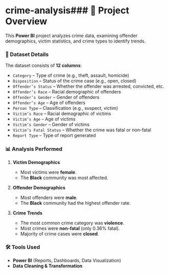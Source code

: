 # crime-analysis### **📌 Project Overview** 
This **Power BI** project analyzes crime data, examining offender demographics, victim statistics, and crime types to identify trends. 

### **📂 Dataset Details** 
The dataset consists of **12 columns**: 
- `Category` – Type of crime (e.g., theft, assault, homicide) 
- `Disposition` – Status of the crime case (e.g., open, closed) 
- `Offender’s Status` – Whether the offender was arrested, convicted, etc. 
- `Offender’s Race` – Racial demographic of offenders 
- `Offender’s Gender` – Gender of offenders 
- `Offender’s Age` – Age of offenders 
- `Person Type` – Classification (e.g., suspect, victim) 
- `Victim’s Race` – Racial demographic of victims 
- `Victim’s Age` – Age of victims 
- `Victim’s Gender` – Gender of victims 
- `Victim’s Fatal Status` – Whether the crime was fatal or non-fatal 
- `Report Type` – Type of report generated 

### **📊 Analysis Performed** 
1. **Victim Demographics** 
   - Most victims were **female**. 
   - The **Black** community was most affected. 

2. **Offender Demographics** 
   - Most offenders were **male**. 
   - The **Black** community had the highest offender rate. 

3. **Crime Trends** 
   - The most common crime category was **violence**. 
   - Most crimes were **non-fatal** (only 0.36% fatal). 
   - Majority of crime cases were **closed**. 

### **🛠️ Tools Used** 
- **Power BI** (Reports, Dashboards, Data Visualization) 
- **Data Cleaning & Transformation** 
